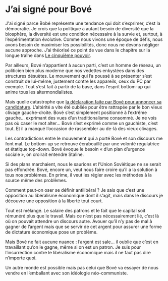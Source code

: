 # J’ai signé pour Bové

J'ai signé parce Bobé représente une tendance qui doit s’exprimer, c’est la démocratie. Je crois que la politique a autant besoin de diversité que la biosphère, la diversité est une condition nécessaire à la survie et, surtout, à l’expérimentation évolutive. Comme nous vivons une époque de défis, nous avons besoin de maximiser les possibilités, donc nous ne devons négliger aucune approche. J’ai théorisé ce point de vue dans le chapitre sur la longue traîne dans [Le cinquième pouvoir](http://blog.tcrouzet.com/le-cinquieme-pouvoir/).

Par ailleurs, Bové n’appartient à aucun parti, c’est un homme de réseau, un politicien bien plus moderne que nos vedettes enkystées dans des structures désuètes. Le mouvement qui l’a poussé à se présenter s’est construit de lui-même, justement contre les appareils, ceux du PC par exemple. Tout s’est fait à partir de la base, dans l’esprit bottom-up qui anime tous les altermondialistes.

Mais quelle catastrophe que [la déclaration faite par Bové pour annoncer sa candidature](http://www.unisavecbove.org/spip.php?article424). L’altérité a vite été oubliée pour être rattrapée par le bon vieux clivage gauche-droite. Bové s’est simplement positionné à l’extrême gauche… exprimant des vues d’un traditionalisme consommé. Je ne vois pas où caser le mot alter… Bové s’est exprimé comme un gauchiste, c’est tout. Et il a manqué l’occasion de rassembler au de-là des vieux clivages.

Les contradictions entre le mouvement qui a porté Bové et son discours me font mal. Le bottom-up se retrouve écrabouillé par une volonté régulatrice et étatique top-down. Bové évoque le besoin « d’un plan d’urgence sociale », on croirait entendre Staline.

Si des plans marchaient, nous le saurions et l’Union Soviétique ne se serait pas effondrée. Bové, encore un, veut nous faire croire qu’il a la solution à tous nos problèmes. En prime, il veut les régler avec les méthodes à la source même des problèmes.

Comment peut-on oser se définir antilibéral ? Je sais que c’est une opposition au libéralisme économique dont il s’agit, mais dans le discours je découvre une opposition à la liberté tout court.

Tout est mélangé. Le salaire des patrons et le fait que le capital soit rémunéré plus que le travail. Mais ce n’est pas nécessairement lié, c’est là où on pouvait attendre un discours autre. Avouer qu’il n’y pas de mal à gagner de l’argent mais que se servir de cet argent pour assurer une forme de dictature économique pose un problème.

Mais Bové ne fait aucune nuance : l’argent est sale… il oublie que c’est en travaillant qu’on le gagne, même si on est un patron. Je suis pour l’insurrection contre le libéralisme économique mais il ne faut pas dire n’importe quoi.

Un autre monde est possible mais pas celui que Bové va essayer de nous vendre en l’emballant avec son idéologie néo-communiste.